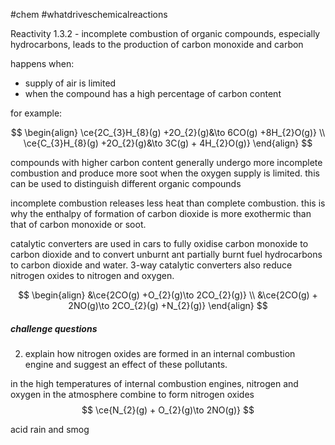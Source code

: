 #chem #whatdriveschemicalreactions  
  
Reactivity 1.3.2 - incomplete combustion of organic compounds, especially hydrocarbons, leads to the production of carbon monoxide and carbon  
  
happens when:  
- supply of air is limited  
- when the compound has a high percentage of carbon content  
  
for example:  
  
$$  
\begin{align}  
\ce{2C_{3}H_{8}(g) +2O_{2}(g)&\to 6CO(g) +8H_{2}O(g)} \\  
\ce{C_{3}H_{8}(g) +2O_{2}(g)&\to 3C(g) + 4H_{2}O(g)}  
\end{align}  
$$  
  
compounds with higher carbon content generally undergo more incomplete combustion and produce more soot when the oxygen supply is limited. this can be used to distinguish different organic compounds  
  
incomplete combustion releases less heat than complete combustion. this is why the enthalpy of formation of carbon dioxide is more exothermic than that of carbon monoxide or soot.  
  
catalytic converters are used in cars to fully oxidise carbon monoxide to carbon dioxide and to convert unburnt ant partially burnt fuel hydrocarbons to carbon dioxide and water. 3-way catalytic converters also reduce nitrogen oxides to nitrogen and oxygen.  
  
$$  
\begin{align}  
&\ce{2CO(g) +O_{2}(g)\to 2CO_{2}(g)} \\  
&\ce{2CO(g) + 2NO(g)\to 2CO_{2}(g) +N_{2}(g)}  
\end{align}  
$$  
  
##### challenge questions  
2. explain how nitrogen oxides are formed in an internal combustion engine and suggest an effect of these pollutants.  
  
in the high temperatures of internal combustion engines, nitrogen and oxygen in the atmosphere combine to form nitrogen oxides  
$$  
\ce{N_{2}(g) + O_{2}(g)\to 2NO(g)}  
$$  
  
acid rain and smog